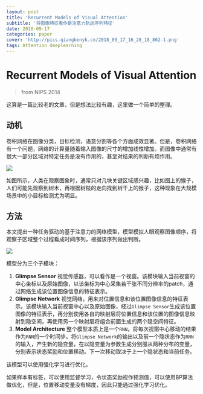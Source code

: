 ```yaml
---
layout: post
title: 'Recurrent Models of Visual Attention'
subtitle: '将图像特征看作是注意力轨迹序列特征'
date: 2018-09-17
categories: paper
cover: 'http://pics.qiangbenyk.cn/2018_09_17_16_28_18_862-1.png'
tags: Attention deeplearning 
---
```


# Recurrent Models of Visual Attention

> from NIPS 2014

这算是一篇比较老的文章，但是想法比较有趣，这里做一个简单的整理。

## 动机

卷积网络在图像分类，目标检测，语意分割等各个方面成效显著。但是，卷积网络有一个问题，网络的计算量随着输入图像的尺寸的增加线性增加。而图像中通常有很大一部分区域对特定任务是没有作用的，甚至对结果的判断有烦作用。

![](http://pics.qiangbenyk.cn/2018_09_17_16_58_22_062-Y.png)

如图所示，人类在观察图象时，通常只对几块关键区域感兴趣，比如图上的猴子，人们可能先观察到树木，再根据树枝的走向找到树干上的猴子，这种现象在大规模场景中的小目标检测尤为明显。

## 方法

本文提出一种任务驱动的基于注意力的网络模型，模型模拟人眼观察图像顺序，将观察子区域整个过程看成时间序列，根据该序列做出判断。

![](http://pics.qiangbenyk.cn/2018_09_17_16_28_18_862-1.png)

模型分为三个子模块：

1. **Glimpse Sensor** 视觉传感器，可以看作是一个视窗。该模块输入当前视窗的中心坐标以及原始图像，以该坐标为中心采集若干张不同分辨率的patch，通过网络生成该位置图像信息的特征表示。
2. **Glimpse Network** 视觉网络，用来对位置信息和该位置图像信息的特征表示。该模块输入当前视窗中心以及原始图像，经过`Glimpse Sensor`生成该位置图像的特征表示，再分别使用各自的映射层将位置信息和该位置的图像信息映射到隐空间，再使用另一个映射层将组合前面生成的两个隐空间特征。
3. **Model Architecture** 整个模型本质上是一个`RNN`，将每次视窗中心移动的结果作为`RNN`的一个时间步。将`Glimpse Network`的输出以及前一个隐状态作为`RNN`的输入，产生新的隐变量，在以隐变量为参数生成分别服从两种分布的变量，分别表示状态奖励和位置移动。下一次移动取决于上一个隐状态和当前任务。

该模型可以使用强化学习进行优化。

如果样本有标签，可以使用监督学习，令状态奖励视作预测值，可以使用BP算法做优化，但是，位置移动变量没有梯度，因此只能通过强化学习优化。